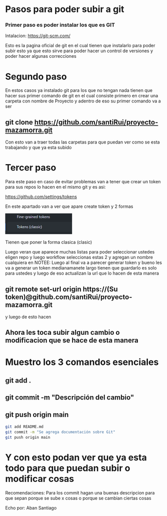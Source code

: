 # Pasos para poder subir a git

### Primer paso es poder instalar los que es GIT 
Intalacion: https://git-scm.com/

Esto es la pagina oficial de git en el cual tienen que instalarlo para poder subir esto ya que esto sirve para poder hacer un control de versiones y poder  hacer algunas correcciones

#  Segundo paso

En estos casos ya instalado git para los que no tengan  nada tienen que hacer sus primer comando de git
en el cual consiste primero en crear una carpeta con nombre  de Proyecto 
y adentro de eso su primer comando va a ser

## git clone https://github.com/santiRui/proyecto-mazamorra.git

Con esto van a traer todas las carpetas para que puedan ver como se esta trabajando y que ya esta subido




# Tercer paso 
Para este paso en caso de evitar problemas van a tener que crear un token para sus repos
lo hacen en el mismo git y es asi:

https://github.com/settings/tokens

En este apartado van a ver que apare create token y 2 formas 

![Ejemplo](imagen/image.png)

Tienen que poner la forma clasica (clasic)

Luego veran que aparece muchas listas para poder seleccionar ustedes eligen 
repo 
y luego 
workflow
seleccionas estas 2 y agregan un nombre cualquiera en NOTEE: 
Luego al final va a parecer generar token y bueno les va a generar un token medianamanete largo tienen que guardarlo es solo para ustedes y luego de eso actualizan la url que lo hacen de esta manera

## git remote set-url origin https://(Su token)@github.com/santiRui/proyecto-mazamorra.git
 y luego de esto hacen 

## Ahora les toca subir algun cambio o modificacion que se hace de esta manera


# Muestro los 3 comandos esenciales 

## git add .

## git commit -m "Descripción del cambio"

## git push origin main
```bash
git add README.md
git commit -m "Se agrega documentación sobre Git"
git push origin main
```
# Y con esto podan ver que ya esta todo para que puedan subir o modificar cosas 
Recomendaciones: 
Para los commit hagan una  buenas descripcion para que sepan porque se sube x cosas  o porque se cambian ciertas cosas 

Echo por: Aban Santiago



